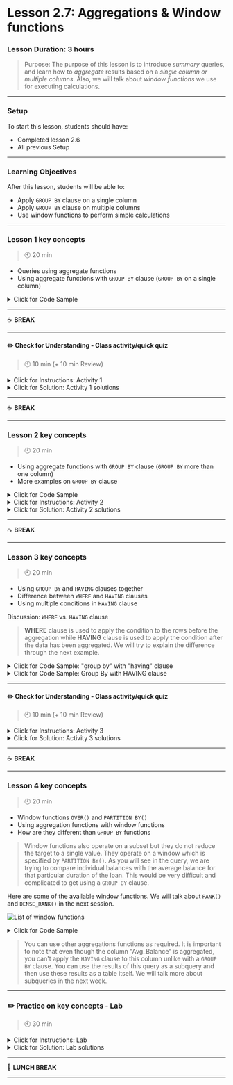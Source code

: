 # Lesson 2.7: Aggregations & Window functions

### Lesson Duration: 3 hours

> Purpose: The purpose of this lesson is to introduce _summary_ queries, and learn how to _aggregate_ results based on a _single column or multiple columns_. Also, we will talk about _window functions_ we use for executing calculations.

---

### Setup

To start this lesson, students should have:

- Completed lesson 2.6
- All previous Setup

---

### Learning Objectives

After this lesson, students will be able to:

- Apply `GROUP BY` clause on a single column
- Apply `GROUP BY` clause on multiple columns
- Use window functions to perform simple calculations

---

### Lesson 1 key concepts

> :clock10: 20 min

- Queries using aggregate functions
- Using aggregate functions with `GROUP BY` clause (`GROUP BY` on a single column)

<details>
<summary> Click for Code Sample </summary>

Revisiting the last query we did using GROUP BY. In this query we will try to find out the average balances for the different statuses of people who have taken loans:

:exclamation: Note for instructor: In this example, we use the `bank.loan` table.

```sql
-- step1:
select round(avg(amount),2) as "Avg Amount", round(avg(payments),2) as "Avg Payment", status
from bank.loan
group by status
order by status;

-- step 2:
select round(avg(amount),2) - round(avg(payments),2) as "Avg Balance", status
from bank.loan
group by status
order by status;
```

:exclamation: Note for instructor: In this example, we use the `bank.order` table.

```sql
-- Find the average amount of transactions for each different kind of k_symbol

select round(avg(amount),2) as Average, k_symbol from bank.order
group by k_symbol
order by Average asc;
```

As you can see, whichever `k_symbol` was empty, those values were also aggregated. We can remove those values by using a simple filter on it.

```sql
select round(avg(amount),2) as Average, k_symbol from bank.order
where k_symbol<> ' '
group by k_symbol
order by Average asc;
```

:exclamation: Note for instructor: Ask the students to apply the same filter using the NOT filter.

```sql
-- the same query with NOT operator

select round(avg(amount),2) as Average, k_symbol from bank.order
where not k_symbol = ' '
group by k_symbol
order by Average asc;
```

</details>

---

:coffee: **BREAK**

---

#### :pencil2: Check for Understanding - Class activity/quick quiz

> :clock10: 10 min (+ 10 min Review)

<details>
  <summary> Click for Instructions: Activity 1 </summary>

- Link to [activity 1](https://github.com/ironhack-edu/data_2.07_activities/blob/master/2.07_activity_1.md).

</details>

<details>
  <summary>Click for Solution: Activity 1 solutions</summary>

- Link to [activity 1 solution](https://gist.github.com/ironhack-edu/2442ef003f6f348869192699e2808f8d).

</details>

---

:coffee: **BREAK**

---

### Lesson 2 key concepts

> :clock10: 20 min

- Using aggregate functions with `GROUP BY` clause (`GROUP BY` more than one column)
- More examples on `GROUP BY` clause

<details>
<summary> Click for Code Sample </summary>

:exclamation: Note to instructor: We will keep building on the example we used before. Now, we want to deep dive based on months as well:

```sql
select round(avg(amount),2) - round(avg(payments),2) as "Avg Balance", status, duration
from bank.loan
group by status, duration
order by status, duration;
```

Emphasize on the order used in the `ORDER BY` clause. Run the next query and explain the students the difference between the two outputs:

```sql
select round(avg(amount),2) - round(avg(payments),2) as "Avg Balance", status, duration
from bank.loan
group by status, duration
order by duration, status;
```

You can add more layers with the `GROUP BY` clause to further group the data based on multiple columns. For this example, we will take a look at the transaction table in the database. We want to analyze the average balance based on the `type`, `operation` and `k_symbol` fields:

```sql
-- Query without the "order by" clause
select type, operation, k_symbol, round(avg(balance),2)
from bank.trans
group by type, operation, k_symbol;
```

```sql
-- Query with the "order by" clause
select type, operation, k_symbol, round(avg(balance),2)
from bank.trans
group by type, operation, k_symbol
order by type, operation, k_symbol;
```

</details>

<details>
  <summary> Click for Instructions: Activity 2 </summary>

- Link to [activity 2](https://github.com/ironhack-edu/data_2.07_activities/blob/master/2.07_activity_2.md).

</details>

<details>
  <summary>Click for Solution: Activity 2 solutions</summary>

- Link to [activity 2 solution](https://gist.github.com/ironhack-edu/83c433fa7df92011bc79455a7c27803f).

</details>

---

:coffee: **BREAK**

---

### Lesson 3 key concepts

> :clock10: 20 min

- Using `GROUP BY` and `HAVING` clauses together
- Difference between `WHERE` and `HAVING` clauses
- Using multiple conditions in `HAVING` clause

Discussion: `WHERE` vs. `HAVING` clause

> **WHERE** clause is used to apply the condition to the rows before the aggregation while **HAVING** clause is used to apply the condition after the data has been aggregated. We will try to explain the difference through the next example.

<details>
  <summary> Click for Code Sample: "group by" with "having" clause </summary>

```sql
select type, operation, k_symbol, round(avg(balance),2) as Average
from bank.trans
where k_symbol <> '' and k_symbol <> ' ' and  operation <> ''
group by type, operation, k_symbol
having Average > 30000
order by type, operation, k_symbol;
```

- As you can see the filter using the `having` clause was applied to the aggregated column. A regular filter can be used, just like the `where` clause but that is not an efficient way of using the `having` clause. It is shown in the example below:

```sql
-- Not the most efficient way of using the HAVING clause

select type, operation, k_symbol, round(avg(balance),2) as Average
from bank.trans
where k_symbol <> '' and k_symbol <> ' '
group by type, operation, k_symbol
having operation <> ''
order by type, operation, k_symbol;
```

</details>

<details>
<summary> Click for Code Sample: Group By with HAVING clause </summary>

```sql
-- Using the same query as before

select round(avg(amount),2) - round(avg(payments),2) as Avg_Balance, status, duration
from bank.loan
group by status, duration
having Avg_Balance > 100000
order by duration, status;
```

</details>

---

#### :pencil2: Check for Understanding - Class activity/quick quiz

> :clock10: 10 min (+ 10 min Review)

<details>
  <summary> Click for Instructions: Activity 3 </summary>

- Link to [activity 3](https://github.com/ironhack-edu/data_2.07_activities/blob/master/2.07_activity_3.md).

</details>

<details>
  <summary>Click for Solution: Activity 3 solutions</summary>

- Link to [activity 3 solution](https://gist.github.com/ironhack-edu/90e5d2ed659f2323b16368d08570d2f8).

</details>

---

:coffee: **BREAK**

---

### Lesson 4 key concepts

> :clock10: 20 min

- Window functions `OVER()` and `PARTITION BY()`
- Using aggregation functions with window functions
- How are they different than `GROUP BY` functions

> Window functions also operate on a subset but they do not reduce the target to a single value. They operate on a window which is specified by `PARTITION BY()`. As you will see in the query, we are trying to compare individual balances with the average balance for that particular duration of the loan. This would be very difficult and complicated to get using a `GROUP BY` clause.

Here are some of the available window functions. We will talk about `RANK()` and `DENSE_RANK()` in the next session.

![List of window functions](https://education-team-2020.s3-eu-west-1.amazonaws.com/data-analytics/2.7-list_of_window_functions.png)

<details>
  <summary> Click for Code Sample </summary>

```sql
select loan_id, account_id, amount, payments, duration, amount-payments as "Balance",
avg(amount-payments) over (partition by duration) as Avg_Balance
from bank.loan
where amount > 100000
order by duration, balance desc;
```

```sql
-- You can also have ORDER BY clause followed by partition by as shown below:
select loan_id, account_id, amount, payments, duration, amount-payments as "Balance",
avg(amount-payments) over (partition by duration order by duration asc, amounts desc) as Avg_Balance
from bank.loan
where amount > 100000;
```

</details>

> You can use other aggregations functions as required. It is important to note that even though the column "Avg_Balance" is aggregated, you can't apply the `HAVING` clause to this column unlike with a `GROUP BY` clause. You can use the results of this query as a subquery and then use these results as a table itself. We will talk more about subqueries in the next week.

---

### :pencil2: Practice on key concepts - Lab

> :clock10: 30 min

<details>
  <summary> Click for Instructions: Lab </summary>

- Link to the lab: [https://github.com/ironhack-labs/lab-sql-7](https://github.com/ironhack-labs/lab-sql-7)

</details>

<details>
  <summary>Click for Solution: Lab solutions </summary>

- Link to the [lab solution](https://gist.github.com/ironhack-edu/c9f1d394739e6bf3f1b43e5c4d2160a9).

</details>

---

:sandwich: **LUNCH BREAK**

---
